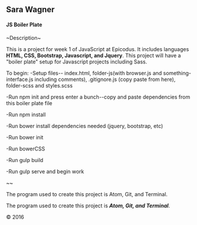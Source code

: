 ## Sara Wagner
#### JS Boiler Plate

~Description~

This is a project for week 1 of JavaScript at Epicodus. It includes languages **HTML, CSS, Bootstrap, Javascript, and Jquery**. This project will have a "boiler plate" setup for Javascript projects including Sass.

To begin:
  -Setup files-- index.html, folder-js(with browser.js and something-interface.js including comments), .gitignore.js (copy paste from here), folder-scss and styles.scss

  -Run npm init and press enter a bunch--copy and paste dependencies from this boiler plate file

  -Run npm install

  -Run bower install dependencies needed (jquery, bootstrap, etc)

  -Run bower init
  
  -Run bowerCSS

  -Run gulp build

  -Run gulp serve and begin work

~~

The program used to create this project is Atom, Git, and Terminal.

The program used to create this project is ***Atom, Git, and Terminal***.

&copy; 2016
